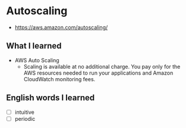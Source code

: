 # Autoscaling
- https://aws.amazon.com/autoscaling/

## What I learned
- AWS Auto Scaling
  - Scaling is available at no additional charge. You pay only for the AWS resources needed to run your applications and Amazon CloudWatch monitoring fees.

## English words I learned
- [ ] intuitive
- [ ] periodic
